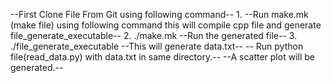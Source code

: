 --First Clone File From Git using following command--
1. 
--Run make.mk (make file) using following command this will compile cpp file and generate file_generate_executable--
2. ./make.mk
--Run the generated file--
3. ./file_generate_executable
--This will generate data.txt--
-- Run python file(read_data.py) with data.txt in same directory.--
--A scatter plot will be generated.--
